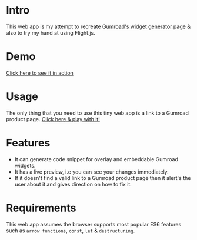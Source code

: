 # Intro

This web app is my attempt to recreate [Gumroad's widget generator page](https://gumroad.com/widgets) & also to try my hand at using Flight.js.

# Demo

[Click here to see it in action](https://gumroad-generator.now.sh/)

# Usage

The only thing that you need to use this tiny web app is a link to a Gumroad product page.
[Click here & play with it!](https://gumroad-generator.now.sh/)

# Features

- It can generate code snippet for overlay and embeddable Gumroad widgets.
- It has a live preview, i.e you can see your changes immediately.
- If it doesn't find a valid link to a Gumroad product page then it alert's the user about it and gives direction on how to fix it.

# Requirements

This web app assumes the browser supports most popular ES6 features such as `arrow functions`, `const`, `let` & `destructuring`.
